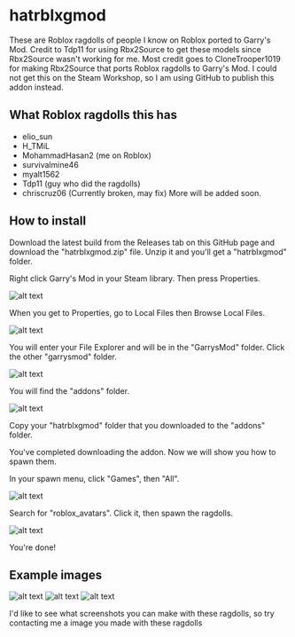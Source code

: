 # hatrblxgmod
These are Roblox ragdolls of people I know on Roblox ported to Garry's Mod. Credit to Tdp11 for using Rbx2Source to get these models since Rbx2Source wasn't working for me.
Most credit goes to CloneTrooper1019 for making Rbx2Source that ports Roblox ragdolls to Garry's Mod.
I could not get this on the Steam Workshop, so I am using GitHub to publish this addon instead.

## What Roblox ragdolls this has
- eIio_sun
- H_TMiL
- MohammadHasan2 (me on Roblox)
- survivalmine46
- myalt1562
- Tdp11 (guy who did the ragdolls)
- chriscruz06 (Currently broken, may fix)
More will be added soon.

## How to install
Download the latest build from the Releases tab on this GitHub page and download the "hatrblxgmod.zip" file. Unzip it and you'll get a "hatrblxgmod" folder.

Right click Garry's Mod in your Steam library. Then press Properties.

![alt text](gitimages/localfiles.png "image")

When you get to Properties, go to Local Files then Browse Local Files.

![alt text](gitimages/gmodfolder.png "image")

You will enter your File Explorer and will be in the "GarrysMod" folder. Click the other "garrysmod" folder.

![alt text](gitimages/addonsfolderopen.png "image")

You will find the "addons" folder.

![alt text](gitimages/hatfolder.png "image")

Copy your "hatrblxgmod" folder that you downloaded to the "addons" folder.

You've completed downloading the addon. Now we will show you how to spawn them.

In your spawn menu, click "Games", then "All".

![alt text](gitimages/arrowsteam.png "image")

Search for "roblox_avatars". Click it, then spawn the ragdolls.

![alt text](gitimages/gmodrblxragdoll.png "image")

You're done!

## Example images
![alt text](gitimages/roblox_friends.jpg "image")
![alt text](gitimages/roblox_npcs.jpg "image")
![alt text](gitimages/moh_chair.jpg "image")

I'd like to see what screenshots you can make with these ragdolls, so try contacting me a image you made with these ragdolls
